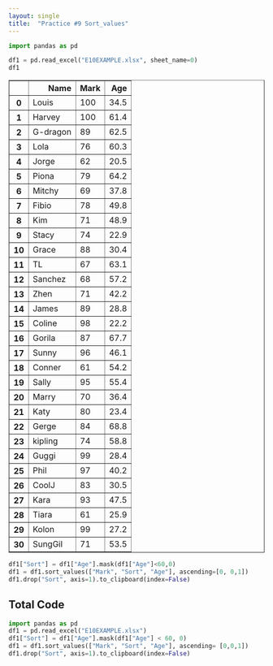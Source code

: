 ```yaml
---
layout: single
title:  "Practice #9 Sort_values"
---
```




```python
import pandas as pd 
```


```python
df1 = pd.read_excel("E10EXAMPLE.xlsx", sheet_name=0)
df1
```




<div>
<style scoped>
    .dataframe tbody tr th:only-of-type {
        vertical-align: middle;
    }

    .dataframe tbody tr th {
        vertical-align: top;
    }

    .dataframe thead th {
        text-align: right;
    }
</style>
<table border="1" class="dataframe">
  <thead>
    <tr style="text-align: right;">
      <th></th>
      <th>Name</th>
      <th>Mark</th>
      <th>Age</th>
    </tr>
  </thead>
  <tbody>
    <tr>
      <th>0</th>
      <td>Louis</td>
      <td>100</td>
      <td>34.5</td>
    </tr>
    <tr>
      <th>1</th>
      <td>Harvey</td>
      <td>100</td>
      <td>61.4</td>
    </tr>
    <tr>
      <th>2</th>
      <td>G-dragon</td>
      <td>89</td>
      <td>62.5</td>
    </tr>
    <tr>
      <th>3</th>
      <td>Lola</td>
      <td>76</td>
      <td>60.3</td>
    </tr>
    <tr>
      <th>4</th>
      <td>Jorge</td>
      <td>62</td>
      <td>20.5</td>
    </tr>
    <tr>
      <th>5</th>
      <td>Piona</td>
      <td>79</td>
      <td>64.2</td>
    </tr>
    <tr>
      <th>6</th>
      <td>Mitchy</td>
      <td>69</td>
      <td>37.8</td>
    </tr>
    <tr>
      <th>7</th>
      <td>Fibio</td>
      <td>78</td>
      <td>49.8</td>
    </tr>
    <tr>
      <th>8</th>
      <td>Kim</td>
      <td>71</td>
      <td>48.9</td>
    </tr>
    <tr>
      <th>9</th>
      <td>Stacy</td>
      <td>74</td>
      <td>22.9</td>
    </tr>
    <tr>
      <th>10</th>
      <td>Grace</td>
      <td>88</td>
      <td>30.4</td>
    </tr>
    <tr>
      <th>11</th>
      <td>TL</td>
      <td>67</td>
      <td>63.1</td>
    </tr>
    <tr>
      <th>12</th>
      <td>Sanchez</td>
      <td>68</td>
      <td>57.2</td>
    </tr>
    <tr>
      <th>13</th>
      <td>Zhen</td>
      <td>71</td>
      <td>42.2</td>
    </tr>
    <tr>
      <th>14</th>
      <td>James</td>
      <td>89</td>
      <td>28.8</td>
    </tr>
    <tr>
      <th>15</th>
      <td>Coline</td>
      <td>98</td>
      <td>22.2</td>
    </tr>
    <tr>
      <th>16</th>
      <td>Gorila</td>
      <td>87</td>
      <td>67.7</td>
    </tr>
    <tr>
      <th>17</th>
      <td>Sunny</td>
      <td>96</td>
      <td>46.1</td>
    </tr>
    <tr>
      <th>18</th>
      <td>Conner</td>
      <td>61</td>
      <td>54.2</td>
    </tr>
    <tr>
      <th>19</th>
      <td>Sally</td>
      <td>95</td>
      <td>55.4</td>
    </tr>
    <tr>
      <th>20</th>
      <td>Marry</td>
      <td>70</td>
      <td>36.4</td>
    </tr>
    <tr>
      <th>21</th>
      <td>Katy</td>
      <td>80</td>
      <td>23.4</td>
    </tr>
    <tr>
      <th>22</th>
      <td>Gerge</td>
      <td>84</td>
      <td>68.8</td>
    </tr>
    <tr>
      <th>23</th>
      <td>kipling</td>
      <td>74</td>
      <td>58.8</td>
    </tr>
    <tr>
      <th>24</th>
      <td>Guggi</td>
      <td>99</td>
      <td>28.4</td>
    </tr>
    <tr>
      <th>25</th>
      <td>Phil</td>
      <td>97</td>
      <td>40.2</td>
    </tr>
    <tr>
      <th>26</th>
      <td>CoolJ</td>
      <td>83</td>
      <td>30.5</td>
    </tr>
    <tr>
      <th>27</th>
      <td>Kara</td>
      <td>93</td>
      <td>47.5</td>
    </tr>
    <tr>
      <th>28</th>
      <td>Tiara</td>
      <td>61</td>
      <td>25.9</td>
    </tr>
    <tr>
      <th>29</th>
      <td>Kolon</td>
      <td>99</td>
      <td>27.2</td>
    </tr>
    <tr>
      <th>30</th>
      <td>SungGil</td>
      <td>71</td>
      <td>53.5</td>
    </tr>
  </tbody>
</table>
</div>




```python
df1["Sort"] = df1["Age"].mask(df1["Age"]<60,0)
df1 = df1.sort_values(["Mark", "Sort", "Age"], ascending=[0, 0,1])
df1.drop("Sort", axis=1).to_clipboard(index=False)
```

## Total Code


```python
import pandas as pd
df1 = pd.read_excel("E10EXAMPLE.xlsx")
df1["Sort"] = df1["Age"].mask(df1["Age"] < 60, 0)
df1 = df1.sort_values(["Mark", "Sort", "Age"], ascending= [0,0,1])
df1.drop("Sort", axis=1).to_clipboard(index=False)
```
